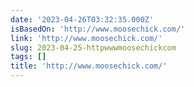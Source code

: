 ```yaml
---
date: '2023-04-26T03:32:35.000Z'
isBasedOn: 'http://www.moosechick.com/'
link: 'http://www.moosechick.com/'
slug: 2023-04-25-httpwwwmoosechickcom
tags: []
title: 'http://www.moosechick.com/'
---
```


